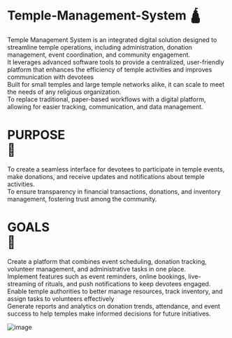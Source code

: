 ﻿# Temple-Management-System  🛕

Temple Management System is an integrated digital solution designed to streamline temple operations, including administration, donation management, event coordination, and community engagement. <br />
It leverages advanced software tools to provide a centralized, user-friendly platform that enhances the efficiency of temple activities and improves communication with devotees<br />
Built for small temples and large temple networks alike, it can scale to meet the needs of any religious organization. <br />
To replace traditional, paper-based workflows with a digital platform, allowing for easier tracking, communication, and data management.<br />

# PURPOSE<br /> 🎯
To create a seamless interface for devotees to participate in temple events, make donations, and receive updates and notifications about temple activities.<br />
To ensure transparency in financial transactions, donations, and inventory management, fostering trust among the community.<br />

# GOALS<br /> 💯
Create a platform that combines event scheduling, donation tracking, volunteer management, and administrative tasks in one place.<br />
Implement features such as event reminders, online bookings, live-streaming of rituals, and push notifications to keep devotees engaged.<br />
Enable temple authorities to better manage resources, track inventory, and assign tasks to volunteers effectively<br />
Generate reports and analytics on donation trends, attendance, and event success to help temples make informed decisions for future initiatives.<br />

![image](https://github.com/user-attachments/assets/8bc99d3e-ebf7-4e4d-902f-98004dcc6ddb)



